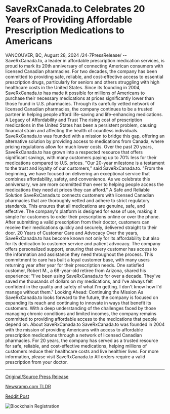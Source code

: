 # SaveRxCanada.to Celebrates 20 Years of Providing Affordable Prescription Medications to Americans

VANCOUVER, BC, August 28, 2024 /24-7PressRelease/ -- SaveRxCanada.to, a leader in affordable prescription medication services, is proud to mark its 20th anniversary of connecting American consumers with licensed Canadian pharmacies. For two decades, the company has been committed to providing safe, reliable, and cost-effective access to essential prescription drugs, particularly for seniors and others struggling with high healthcare costs in the United States.  Since its founding in 2004, SaveRxCanada.to has made it possible for millions of Americans to purchase their necessary medications at prices significantly lower than those found in U.S. pharmacies. Through its carefully vetted network of licensed Canadian pharmacies, the company continues to be a trusted partner in helping people afford life-saving and life-enhancing medications.  A Legacy of Affordability and Trust The rising cost of prescription medications in the United States has been a persistent problem, causing financial strain and affecting the health of countless individuals. SaveRxCanada.to was founded with a mission to bridge this gap, offering an alternative solution by providing access to medications from Canada, where pricing regulations allow for much lower costs. Over the past 20 years, SaveRxCanada.to has grown into a respected resource that offers significant savings, with many customers paying up to 70% less for their medications compared to U.S. prices.  "Our 20-year milestone is a testament to the trust and loyalty of our customers," said SaveRxCanada.to. "From the beginning, we have focused on delivering an exceptional service that combines affordability, safety, and convenience. As we celebrate this anniversary, we are more committed than ever to helping people access the medications they need at prices they can afford."  A Safe and Reliable Solution SaveRxCanada.to connects customers with licensed Canadian pharmacies that are thoroughly vetted and adhere to strict regulatory standards. This ensures that all medications are genuine, safe, and effective. The company's platform is designed for ease of use, making it simple for customers to order their prescriptions online or over the phone. After submitting a valid prescription from their doctor, customers can receive their medications quickly and securely, delivered straight to their door.  20 Years of Customer Care and Advocacy Over the years, SaveRxCanada.to has become known not only for its affordability but also for its dedication to customer service and patient advocacy. The company offers personalized support, ensuring that every customer has access to the information and assistance they need throughout the process. This commitment to care has built a loyal customer base, with many users returning year after year for their prescription needs.  One satisfied customer, Robert M., a 68-year-old retiree from Arizona, shared his experience: "I've been using SaveRxCanada.to for over a decade. They've saved me thousands of dollars on my medications, and I've always felt confident in the quality and safety of what I'm getting. I don't know how I'd manage without them."  Looking Ahead: Continuing the Mission As SaveRxCanada.to looks forward to the future, the company is focused on expanding its reach and continuing to innovate in ways that benefit its customers. With a deep understanding of the challenges faced by those managing chronic conditions and limited incomes, the company remains committed to providing affordable access to the medications that people depend on.  About SaveRxCanada.to SaveRxCanada.to was founded in 2004 with the mission of providing Americans with access to affordable prescription medications through a network of licensed Canadian pharmacies. For 20 years, the company has served as a trusted resource for safe, reliable, and cost-effective medications, helping millions of customers reduce their healthcare costs and live healthier lives.  For more information, please visit SaveRxCanada.to  All orders require a valid prescription from your doctor. 

---

[Original/Source Press Release](https://www.24-7pressrelease.com/press-release/513754/saverxcanadato-celebrates-20-years-of-providing-affordable-prescription-medications-to-americans)
                    

[Newsramp.com TLDR](None) 



[Reddit Post](https://www.reddit.com/r/Business_NewsRamp/comments/1f38968/saverxcanadato_celebrates_20_years_of_affordable/) 



![Blockchain Registration](https://cdn.newsramp.app/24-7PressRelease/qrcode/248/28/cornfvp1.webp)
